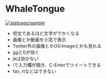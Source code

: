 # WhaleTongue
[![statuses/sample](https://i.gyazo.com/b1df7503ef5dd53552c56d1101fcf537.gif)](https://gyazo.com/b1df7503ef5dd53552c56d1101fcf537)

- 短文であるほど文字がでかくなる
- 画像とか動画を小窓で表示
- Twitter外の画像とかOG:Imageとかも見れる
- ggとGが効く
- jkは効かない
- iで入力欄が開き、C-Enterでツイートできる
- fav, rtなどはできない
